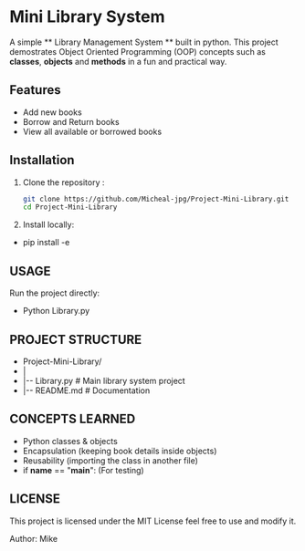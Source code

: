# Mini Library System

A simple ** Library Management System ** built in python.
This project demostrates Object Oriented Programming (OOP) concepts such as **classes**, 
**objects** and **methods** in a fun and practical way.

## Features
- Add new books
- Borrow and Return books
- View all available or borrowed books

## Installation
1. Clone the repository :
    ```bash
    git clone https://github.com/Micheal-jpg/Project-Mini-Library.git
    cd Project-Mini-Library

2. Install locally:
-   pip install -e

## USAGE
Run the project directly:
-   Python Library.py

## PROJECT STRUCTURE
- Project-Mini-Library/
- |
- |-- Library.py # Main library system project
- |-- README.md # Documentation

## CONCEPTS LEARNED
- Python classes & objects
- Encapsulation (keeping book details inside objects)
- Reusability (importing the class in another file)
- if __name__ == "__main__": (For testing)

## LICENSE
This project is licensed under the MIT License feel free to use and modify it.

Author: Mike






